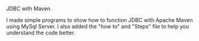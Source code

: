 JDBC with Maven.

I made simple programs to show how to function JDBC with Apache Maven using MySql Server.
I also added the "how to" and "Steps" file to help you understand the code better.
